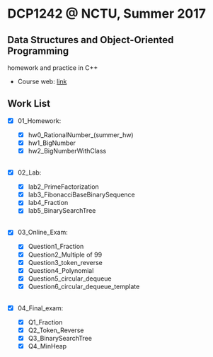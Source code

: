 # DCP1242 @ NCTU, Summer 2017
## Data Structures and Object-Oriented Programming
homework and practice in C++

* Course web: [link](https://summercourse.nctu.edu.tw/SYS_CrsOutLineEditShow.aspx?Acy=105&Sem=X&classNo=1024) 


## Work List

- [x] 01_Homework:    
    - [x] hw0_RationalNumber_(summer_hw)
    - [x] hw1_BigNumber
    - [x] hw2_BigNumberWithClass 
    </br>
- [x] 02_Lab:    
    - [x] lab2_PrimeFactorization
    - [x] lab3_FibonacciBaseBinarySequence
    - [x] lab4_Fraction
    - [x] lab5_BinarySearchTree 
    </br>
- [x] 03_Online_Exam:    
    - [x] Question1_Fraction
    - [x] Question2_Multiple of 99
    - [x] Question3_token_reverse
    - [x] Question4_Polynomial
    - [x] Question5_circular_dequeue
    - [x] Question6_circular_dequeue_template 
    </br>
- [x] 04_Final_exam:    
    - [x] Q1_Fraction
    - [x] Q2_Token_Reverse
    - [x] Q3_BinarySearchTree
    - [x] Q4_MinHeap 
    </br>
    
    
